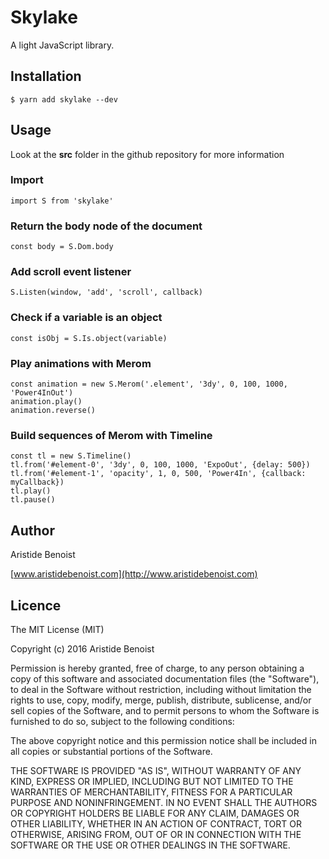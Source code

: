 # Skylake

A light JavaScript library.

## Installation

    $ yarn add skylake --dev

## Usage

Look at the **src** folder in the github repository for more information

### Import

    import S from 'skylake'

### Return the body node of the document

    const body = S.Dom.body

### Add scroll event listener

    S.Listen(window, 'add', 'scroll', callback)

### Check if a variable is an object

    const isObj = S.Is.object(variable)

### Play animations with Merom

    const animation = new S.Merom('.element', '3dy', 0, 100, 1000, 'Power4InOut')
    animation.play()
    animation.reverse()

### Build sequences of Merom with Timeline

    const tl = new S.Timeline()
    tl.from('#element-0', '3dy', 0, 100, 1000, 'ExpoOut', {delay: 500})
    tl.from('#element-1', 'opacity', 1, 0, 500, 'Power4In', {callback: myCallback})
    tl.play()
    tl.pause()

## Author

Aristide Benoist

[www.aristidebenoist.com](http://www.aristidebenoist.com)

## Licence

The MIT License (MIT)

Copyright (c) 2016 Aristide Benoist

Permission is hereby granted, free of charge, to any person obtaining a copy
of this software and associated documentation files (the "Software"), to deal
in the Software without restriction, including without limitation the rights
to use, copy, modify, merge, publish, distribute, sublicense, and/or sell
copies of the Software, and to permit persons to whom the Software is
furnished to do so, subject to the following conditions:

The above copyright notice and this permission notice shall be included in all
copies or substantial portions of the Software.

THE SOFTWARE IS PROVIDED "AS IS", WITHOUT WARRANTY OF ANY KIND, EXPRESS OR
IMPLIED, INCLUDING BUT NOT LIMITED TO THE WARRANTIES OF MERCHANTABILITY,
FITNESS FOR A PARTICULAR PURPOSE AND NONINFRINGEMENT. IN NO EVENT SHALL THE
AUTHORS OR COPYRIGHT HOLDERS BE LIABLE FOR ANY CLAIM, DAMAGES OR OTHER
LIABILITY, WHETHER IN AN ACTION OF CONTRACT, TORT OR OTHERWISE, ARISING FROM,
OUT OF OR IN CONNECTION WITH THE SOFTWARE OR THE USE OR OTHER DEALINGS IN THE
SOFTWARE.
